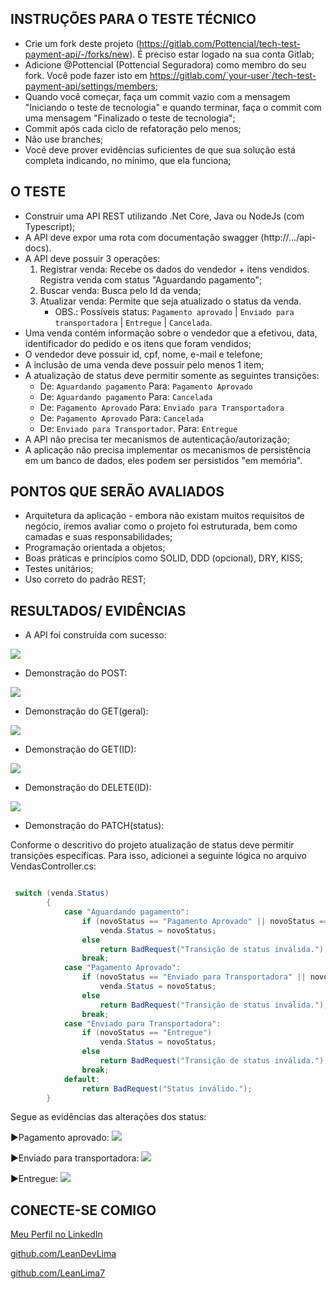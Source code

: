 ## INSTRUÇÕES PARA O TESTE TÉCNICO

- Crie um fork deste projeto (https://gitlab.com/Pottencial/tech-test-payment-api/-/forks/new). É preciso estar logado na sua conta Gitlab;
- Adicione @Pottencial (Pottencial Seguradora) como membro do seu fork. Você pode fazer isto em  https://gitlab.com/`your-user`/tech-test-payment-api/settings/members;
 - Quando você começar, faça um commit vazio com a mensagem "Iniciando o teste de tecnologia" e quando terminar, faça o commit com uma mensagem "Finalizado o teste de tecnologia";
 - Commit após cada ciclo de refatoração pelo menos;
 - Não use branches;
 - Você deve prover evidências suficientes de que sua solução está completa indicando, no mínimo, que ela funciona;

## O TESTE
- Construir uma API REST utilizando .Net Core, Java ou NodeJs (com Typescript);
- A API deve expor uma rota com documentação swagger (http://.../api-docs).
- A API deve possuir 3 operações:
  1) Registrar venda: Recebe os dados do vendedor + itens vendidos. Registra venda com status "Aguardando pagamento";
  2) Buscar venda: Busca pelo Id da venda;
  3) Atualizar venda: Permite que seja atualizado o status da venda.
     * OBS.: Possíveis status: `Pagamento aprovado` | `Enviado para transportadora` | `Entregue` | `Cancelada`.
- Uma venda contém informação sobre o vendedor que a efetivou, data, identificador do pedido e os itens que foram vendidos;
- O vendedor deve possuir id, cpf, nome, e-mail e telefone;
- A inclusão de uma venda deve possuir pelo menos 1 item;
- A atualização de status deve permitir somente as seguintes transições: 
  - De: `Aguardando pagamento` Para: `Pagamento Aprovado`
  - De: `Aguardando pagamento` Para: `Cancelada`
  - De: `Pagamento Aprovado` Para: `Enviado para Transportadora`
  - De: `Pagamento Aprovado` Para: `Cancelada`
  - De: `Enviado para Transportador`. Para: `Entregue`
- A API não precisa ter mecanismos de autenticação/autorização;
- A aplicação não precisa implementar os mecanismos de persistência em um banco de dados, eles podem ser persistidos "em memória".

## PONTOS QUE SERÃO AVALIADOS
- Arquitetura da aplicação - embora não existam muitos requisitos de negócio, iremos avaliar como o projeto foi estruturada, bem como camadas e suas responsabilidades;
- Programação orientada a objetos;
- Boas práticas e princípios como SOLID, DDD (opcional), DRY, KISS;
- Testes unitários;
- Uso correto do padrão REST;

## RESULTADOS/ EVIDÊNCIAS

- A API foi construída com sucesso:

<img src="Evidencias\HttpAPI.jpg">

- Demonstração do POST:

<img src="Evidencias\HttpPost.jpg">

- Demonstração do GET(geral):

<img src="Evidencias\HttpGet.jpg">

- Demonstração do GET(ID):

<img src="Evidencias\HttpGet_Id.jpg">

- Demonstração do DELETE(ID):

<img src="Evidencias\HttpDelete.jpg">

- Demonstração do PATCH(status):

Conforme o descritivo do projeto atualização de status deve permitir transições específicas. Para isso, adicionei a seguinte lógica no arquivo VendasController.cs:

```C#

 switch (venda.Status)
        {
            case "Aguardando pagamento":
                if (novoStatus == "Pagamento Aprovado" || novoStatus == "Cancelada")
                    venda.Status = novoStatus;
                else
                    return BadRequest("Transição de status inválida.");
                break;
            case "Pagamento Aprovado":
                if (novoStatus == "Enviado para Transportadora" || novoStatus == "Cancelada")
                    venda.Status = novoStatus;
                else
                    return BadRequest("Transição de status inválida.");
                break;
            case "Enviado para Transportadora":
                if (novoStatus == "Entregue")
                    venda.Status = novoStatus;
                else
                    return BadRequest("Transição de status inválida.");
                break;
            default:
                return BadRequest("Status inválido.");
        }

```
Segue as evidências das alterações dos status:

►Pagamento aprovado:
<img src="Evidencias\HttpPatch_status1.jpg">

►Enviado para transportadora:
<img src="Evidencias\HttpPatch_status2.jpg">

►Entregue:
<img src="Evidencias\HttpPatch_status3.jpg">


## CONECTE-SE COMIGO

[Meu Perfil no LinkedIn](https://www.linkedin.com/in/leanderson-dias-de-lima/)

[github.com/LeanDevLima](https://github.com/LeanDevLima)

[github.com/LeanLima7](https://github.com/LeanLima7)